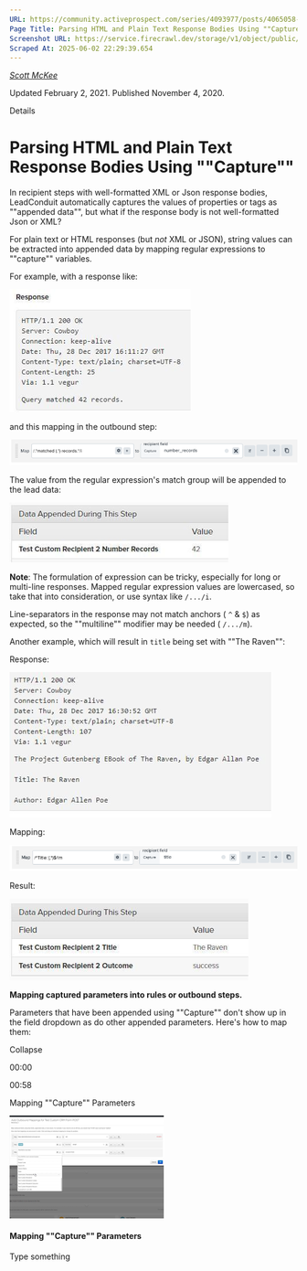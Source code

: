 ```yaml
---
URL: https://community.activeprospect.com/series/4093977/posts/4065058-parsing-html-and-plain-text-response-bodies-using-capture
Page Title: Parsing HTML and Plain Text Response Bodies Using ""Capture""
Screenshot URL: https://service.firecrawl.dev/storage/v1/object/public/media/screenshot-76301c84-4ce9-490e-8444-9dd7ec21631d.png
Scraped At: 2025-06-02 22:29:39.654
---
```



[_Scott McKee_](https://community.activeprospect.com/memberships/7557680-scott-mckee)

Updated February 2, 2021. Published November 4, 2020.

Details

# Parsing HTML and Plain Text Response Bodies Using ""Capture""

In recipient steps with well-formatted XML or Json response bodies, LeadConduit automatically captures the values of properties or tags as ""appended data"", but what if the response body is not well-formatted Json or XML?

For plain text or HTML responses (but _not_ XML or JSON), string values can be extracted into appended data by mapping regular expressions to ""capture"" variables.

For example, with a response like:

![](images/image-1.png)

and this mapping in the outbound step:

![](images/image-2.png)

The value from the regular expression's match group will be appended to the lead data:

![](images/image-3.png)

**Note**: The formulation of expression can be tricky, especially for long or multi-line responses. Mapped regular expression values are lowercased, so take that into consideration, or use syntax like `/.../i`.

Line-separators in the response may not match anchors ( `^` & `$`) as expected, so the ""multiline"" modifier may be needed ( `/.../m`).

Another example, which will result in `title` being set with ""The Raven"":

Response:

![](images/image-4.png)

Mapping:

![](images/image-5.png)

Result:

![](images/image-6.png)

**Mapping captured parameters into rules or outbound steps.**

Parameters that have been appended using ""Capture"" don't show up in the field dropdown as do other appended parameters. Here's how to map them:

Collapse

00:00

00:58

Mapping ""Capture"" Parameters

![](images/image-7.png)

#### Mapping ""Capture"" Parameters

Type something
